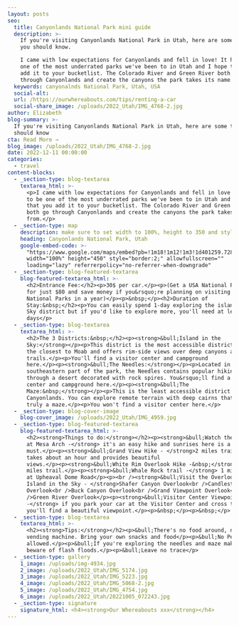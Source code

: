 ```yaml
---
layout: posts
seo:
  title: Canyonlands National Park mini guide
  description: >-
    If you're visiting Canyonlands National Park in Utah, here are some things
    you should know.

    I came with low expectations for Canyonlands and fell in love! It has to be
    one of the most underrated parks we've been to in Utah and I hope that you
    add it to your bucketlist. The Colorado River and Green River both go
    through Canyonlands and create the canyons the park takes its name from.
  keywords: canyonalnds National Park, Utah, USA
  social-alt:
  url: /https://ourwhereabouts.com/tips/renting-a-car
  social-share_image: /uploads/2022_Utah/IMG_4768-2.jpg
author: Elizabeth
blog-summary: >-
  If you're visiting Canyonlands National Park in Utah, here are some things you
  should know
cta: Read More →
blog_image: /uploads/2022_Utah/IMG_4768-2.jpg
date: 2022-12-11 00:00:00
categories:
  - travel
content-blocks:
  - _section-type: blog-textarea
    textarea_html: >-
      <p>I came with low expectations for Canyonlands and fell in love! It has
      to be one of the most underrated parks we've been to in Utah and I hope
      that you add it to your bucketlist. The Colorado River and Green River
      both go through Canyonlands and create the canyons the park takes its name
      from.</p>
  - _section-type: map
    description: make sure to set width to 100%, height to 350 and style to border 2
    heading: Canyonlands National Park, Utah
    google-embed-code: >-
      "https://www.google.com/maps/embed?pb=!1m18!1m12!1m3!1d401259.7289516605!2d-110.23212434374999!3d38.213573300000014!2m3!1f0!2f0!3f0!3m2!1i1024!2i768!4f13.1!3m3!1m2!1s0x8747e1ee4518a6a9%3A0x15a452a9c502e6aa!2sCanyonlands%20National%20Park!5e0!3m2!1sen!2sil!4v1670777426319!5m2!1sen!2sil"
      width="100%" height="450" style="border:2;" allowfullscreen=""
      loading="lazy" referrerpolicy="no-referrer-when-downgrade"
  - _section-type: blog-featured-textarea
    blog-featured-textarea_html: >-
      <h2>Entrance Fee:</h2><p>30$ per car.</p><p>(Get a USA National Parks Pass
      for just $80 and save money if you&rsquo;re planning on visiting multiple
      National Parks in a year)</p><p>&nbsp;</p><h2>Duration of
      Stay:&nbsp;</h2><p>You can easily spend 1-day exploring the island in the
      Sky district but if you'd like to explore more, you'll need at least 2
      days</p>
  - _section-type: blog-textarea
    textarea_html: >-
      <h2>The 3 Districts:&nbsp;</h2><p><strong>&bull;Island in the
      Sky:</strong></p><p>This district is the most accessible district. It is
      the closest to Moab and offers rim-side views over deep canyons and hiking
      trails.</p><p>You'll find a visitor center and campground
      here.</p><p><strong>&bull;The Needles:</strong></p><p>Located in the
      southeastern part of the park, the Needles contains popular hiking trails
      through a desert decorated with rock spires. You&rsquo;ll find a visitor
      center and campground here.</p><p><strong>&bull;The
      Maze:&nbsp;</strong></p><p>This is the least accessible district of
      Canyonlands. You can explore remote terrain with deep cairns that are
      truly a maze.</p><p>You won't find a visitor center here.</p>
  - _section-type: blog-cover-image
    blog-cover_image: /uploads/2022_Utah/IMG_4959.jpg
  - _section-type: blog-featured-textarea
    blog-featured-textarea_html: >-
      <h2><strong>Things to do:</strong></h2><p><strong>&bull;Watch the sunrise
      at Mesa Arch -</strong> it's an easy hike and sunrises here is a
      must.</p><p><strong>&bull;Grand View Hike - </strong>2 miles trail that
      takes about an hour and provides beautiful
      views.</p><p><strong>&bull;White Rim Overlook Hike -&nbsp;</strong>1.8
      miles trail.</p><p><strong>&bull;Whale Rock trail -</strong> 1 mile. Park
      at Upheaval Dome Road</p><p><br /><strong>&bull;Visit the Overlooks at
      Island in the Sky - </strong>Shafer Canyon Overlook<br />Candlestick Tower
      Overlook<br />Buck Canyon Overlook<br />Grand Viewpoint Overlook<br
      />Green River Overlook</p><p><strong>&bull;Visitor Center Viewpoint
      -</strong> if you park your car at the Visitor Center and cross the street
      you'll find a beautiful viewpoint.</p><p>&nbsp;</p><p>&nbsp;</p>
  - _section-type: blog-textarea
    textarea_html: >-
      <h2><strong>Tips:</strong></h2><p>&bull;There's no food around, not even a
      vending machine. Bring your own snacks and food</p><p>&bull;No Pets
      allowed.</p><p>&bull;If you're exploring the needles and maze make sure to
      beware of flash floods.</p><p>&bull;Leave no trace</p>
  - _section-type: gallery
    1_image: /uploads/img-4934.jpg
    2_image: /uploads/2022_Utah/IMG_5174.jpg
    3_image: /uploads/2022_Utah/IMG_5223.jpg
    4_image: /uploads/2022_Utah/IMG_5068-2.jpg
    5_image: /uploads/2022_Utah/IMG_4754.jpg
    6_image: /uploads/2022_Utah/20221005_072243.jpg
  - _section-type: signature
    signature_html: <h4><strong>Our Whereabouts xxx</strong></h4>
---
```

